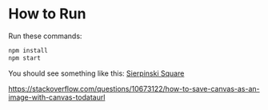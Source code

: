 # How to Run #

Run these commands:

```bash
npm install
npm start
```

You should see something like this:
[Sierpinski Square](/img/img01.png?raw=true)

https://stackoverflow.com/questions/10673122/how-to-save-canvas-as-an-image-with-canvas-todataurl